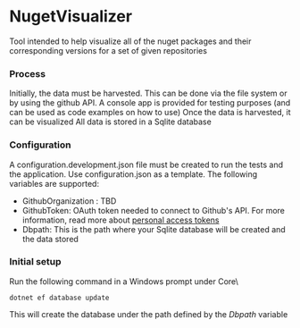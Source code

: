 # NugetVisualizer
Tool intended to help visualize all of the nuget packages and their corresponding versions for a set of given repositories

### Process

Initially, the data must be harvested. This can be done via the file system or by using the github API.
A console app is provided for testing purposes (and can be used as code examples on how to use)
Once the data is harvested, it can be visualized
All data is stored in a Sqlite database

### Configuration

A configuration.development.json file must be created to run the tests and the application. Use configuration.json as a template.
The following variables are supported:

 - GithubOrganization : TBD
 - GithubToken: OAuth token needed to connect to Github's API. For more information, read more about [personal access tokens](https://github.com/blog/1509-personal-api-tokens)
 - Dbpath: This is the path where your Sqlite database will be created and the data stored

### Initial setup

Run the following command in a Windows prompt under Core\

    dotnet ef database update

This will create the database under the path defined by the *Dbpath* variable
